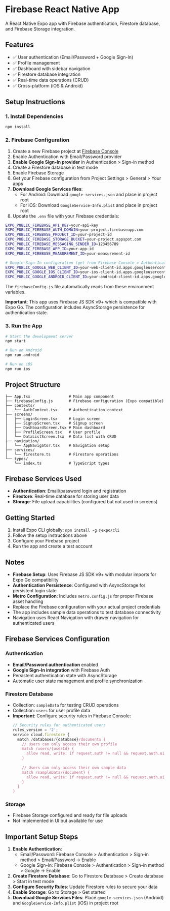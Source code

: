 # Firebase React Native App

A React Native Expo app with Firebase authentication, Firestore database, and Firebase Storage integration.

## Features

- ✅ User authentication (Email/Password + Google Sign-In)
- ✅ Profile management
- ✅ Dashboard with sidebar navigation
- ✅ Firestore database integration
- ✅ Real-time data operations (CRUD)
- ✅ Cross-platform (iOS & Android)

## Setup Instructions

### 1. Install Dependencies

```bash
npm install
```

### 2. Firebase Configuration

1. Create a new Firebase project at [Firebase Console](https://console.firebase.google.com/)
2. Enable Authentication with Email/Password provider
3. **Enable Google Sign-In provider** in Authentication > Sign-in method
4. Create a Firestore database in test mode
5. Enable Firebase Storage
6. Get your Firebase configuration from Project Settings > General > Your apps
7. **Download Google Services files**:
   - For Android: Download `google-services.json` and place in project root
   - For iOS: Download `GoogleService-Info.plist` and place in project root
8. Update the `.env` file with your Firebase credentials:

```bash
EXPO_PUBLIC_FIREBASE_API_KEY=your-api-key
EXPO_PUBLIC_FIREBASE_AUTH_DOMAIN=your-project.firebaseapp.com
EXPO_PUBLIC_FIREBASE_PROJECT_ID=your-project-id
EXPO_PUBLIC_FIREBASE_STORAGE_BUCKET=your-project.appspot.com
EXPO_PUBLIC_FIREBASE_MESSAGING_SENDER_ID=123456789
EXPO_PUBLIC_FIREBASE_APP_ID=your-app-id
EXPO_PUBLIC_FIREBASE_MEASUREMENT_ID=your-measurement-id

# Google Sign-In configuration (get from Firebase Console > Authentication > Google provider)
EXPO_PUBLIC_GOOGLE_WEB_CLIENT_ID=your-web-client-id.apps.googleusercontent.com
EXPO_PUBLIC_GOOGLE_IOS_CLIENT_ID=your-ios-client-id.apps.googleusercontent.com
EXPO_PUBLIC_GOOGLE_ANDROID_CLIENT_ID=your-android-client-id.apps.googleusercontent.com
```

The `firebaseConfig.js` file automatically reads from these environment variables.

**Important**: This app uses Firebase JS SDK v9+ which is compatible with Expo Go. The configuration includes AsyncStorage persistence for authentication state.

### 3. Run the App

```bash
# Start the development server
npm start

# Run on Android
npm run android

# Run on iOS
npm run ios
```

## Project Structure

```
├── App.tsx                 # Main app component
├── firebaseConfig.js       # Firebase configuration (Expo compatible)
├── contexts/
│   └── AuthContext.tsx     # Authentication context
├── screens/
│   ├── LoginScreen.tsx     # Login screen
│   ├── SignupScreen.tsx    # Signup screen
│   ├── DashboardScreen.tsx # Main dashboard
│   ├── ProfileScreen.tsx   # User profile
│   └── DataListScreen.tsx  # Data list with CRUD
├── navigation/
│   └── AppNavigator.tsx    # Navigation setup
├── services/
│   └── firestore.ts        # Firestore operations
└── types/
    └── index.ts            # TypeScript types
```

## Firebase Services Used

- **Authentication**: Email/password login and registration
- **Firestore**: Real-time database for storing user data
- **Storage**: File upload capabilities (configured but not used in screens)

## Getting Started

1. Install Expo CLI globally: `npm install -g @expo/cli`
2. Follow the setup instructions above
3. Configure your Firebase project
4. Run the app and create a test account

## Notes

- **Firebase Setup**: Uses Firebase JS SDK v9+ with modular imports for Expo Go compatibility
- **Authentication Persistence**: Configured with AsyncStorage for persistent login state
- **Metro Configuration**: Includes `metro.config.js` for proper Firebase asset handling
- Replace the Firebase configuration with your actual project credentials
- The app includes sample data operations to test database connectivity
- Navigation uses React Navigation with drawer navigation for authenticated users

## Firebase Services Configuration

### Authentication
- **Email/Password authentication** enabled
- **Google Sign-In integration** with Firebase Auth
- Persistent authentication state with AsyncStorage
- Automatic user state management and profile synchronization

### Firestore Database
- Collection: `sampleData` for testing CRUD operations
- Collection: `users` for user profile data
- **Important**: Configure security rules in Firebase Console:
  ```javascript
  // Security rules for authenticated users
  rules_version = '2';
  service cloud.firestore {
    match /databases/{database}/documents {
      // Users can only access their own profile
      match /users/{userId} {
        allow read, write: if request.auth != null && request.auth.uid == userId;
      }
      
      // Users can only access their own sample data
      match /sampleData/{document} {
        allow read, write: if request.auth != null && request.auth.uid == resource.data.userId;
      }
    }
  }
  ```

### Storage
- Firebase Storage configured and ready for file uploads
- Not implemented in UI but available for use

## Important Setup Steps

1. **Enable Authentication**: 
   - Email/Password: Firebase Console > Authentication > Sign-in method > Email/Password → Enable
   - Google Sign-In: Firebase Console > Authentication > Sign-in method > Google → Enable
2. **Create Firestore Database**: Go to Firestore Database > Create database > Start in test mode
3. **Configure Security Rules**: Update Firestore rules to secure your data
4. **Enable Storage**: Go to Storage > Get started
5. **Download Google Services Files**: Place `google-services.json` (Android) and `GoogleService-Info.plist` (iOS) in project root